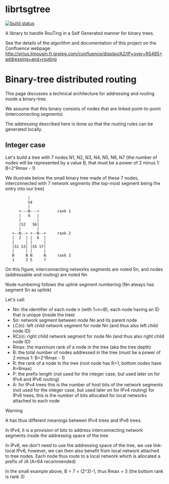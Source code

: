 # librtsgtree

[![build status](https://legrandgroup.githost.io/ci/projects/1/status.png?ref=master)](https://legrandgroup.githost.io/ci/projects/1?ref=master)

A library to handle RouTing in a Self Generated manner for binary trees.

See the details of the algorithm and documentation of this project on the Confluence webpage:
http://sirius.limousin.fr.grpleg.com/confluence/display/A2/IP+over+RS485+addressing+and+routing


# Binary-tree distributed routing

This page discusses a technical architecture for addressing and routing inside a binary-tree.

We assume that this binary consists of nodes that are linked point-to-point (interconnecting segments)

The addressing described here is done so that the routing rules can be generated locally.

## Integer case

Let's build a tree with 7 nodes N1, N2, N3, N4, N5, N6, N7 (the number of nodes will be represented by a value B, that must be a power of 2 minus 1: B=2^Rmax - 1)

We illustrate below the small binary tree made of these 7 nodes, interconnected with 7 network segments (the top-most segment being the entry into our tree)

```
          |
          S4
          |
      +---N---+        rank 1
      |   4   |
      |       |
      |S2   S6|
      |       |
   +--N--+ +--N--+     rank 2
   |  2  | |  6  |
   |     | |     |
   |S1 S3| |S5 S7|
   |     | |     |
   N     N N     N     rank 3
   1     3 5     7
```

On this figure, interconnecting networks segments are noted Sn, and nodes (addressable and routing) are noted Nn

Node numbering follows the uplink segment numbering (Nn always has segment Sn as uplink)

Let's call:

* Nn: the identifier of each node n (with 1=n=B), each node having an ID that is unique (inside the tree)
* Sn: network segment between node Nn and its parent node
* LC(n): left child network segment for node Nn (and thus also left child node ID)
* RC(n): right child network segment for node Nn (and thus also right child node ID)
* Rmax: the maximum rank of a node in the tree (aka the tree depth)
* B: the total number of nodes addressed in the tree (must be a power of 2 minus 1: B=2^Rmax - 1)
* R: the rank of a node in the tree (root node has R=1, bottom nodes have R=Rmax)
* P: the prefix length (not used for the integer case, but used later on for IPv4 and IPv6 routing)
* A: for IPv4 trees this is the number of host bits of the network segments (not used for the integer case, but used later on for IPv4 routing)
  for IPv6 trees, this is the number of bits allocated for local networks attached to each node

Warning

A has thus different meanings between IPv4 trees and IPv6 trees.

In IPv4, it is a provision of bits to address interconnecting network segments inside the addressing space of the tree

In IPv6, we don't need to use the addressing space of the tree, we use link-local IPv6, however, we can then also benefit from local network attached to tree nodes. Each node thus route to a local network which is allocated a prefix of /A (A=64 recommended)

In the small example above, B = 7 = (2^3)-1, thus Rmax = 3 (the bottom rank is rank 3)
